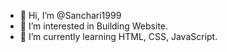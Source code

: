 - 👋 Hi, I’m @Sanchari1999
- 👀 I’m interested in Building Website.
- 🌱 I’m currently learning HTML, CSS, JavaScript.

<!---
Sanchari1999/Sanchari1999 is a ✨ special ✨ repository because its `README.md` (this file) appears on your GitHub profile.
You can click the Preview link to take a look at your changes.
--->
